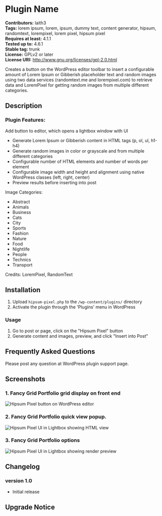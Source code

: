 # Plugin Name 
**Contributors:** laith3  
**Tags:** lorem ipsum, lorem, ipsum, dummy text, content generator, hipsum, randomtext, lorempixel, lorem pixel, hipsum pixel  
**Requires at least:** 4.1.1    
**Tested up to:** 4.6.1  
**Stable tag:** trunk  
**License:** GPLv2 or later  
**License URI:** http://www.gnu.org/licenses/gpl-2.0.html  

Creates a button on the WordPress editor toolbar to insert a configurable amount of Lorem Ipsum or Gibberish placeholder text and random images using two data services (randomtext.me and lorempixel.com) to retrieve data and LoremPixel for getting random images from multiple different categories.

## Description 

### Plugin Features:

Add button to editor, which opens a lightbox window with UI
*   Generate Lorem Ipsum or Gibberish content in HTML tags (p, ol, ul, h1-h4)
*   Generate random images in color or grayscale and from multiple different categories
*   Configurable number of HTML elements and number of words per element
*   Configurable image width and height and alignment using native WordPress classes (left, right, center)
*   Preview results before inserting into post


Image Categories:
*   Abstract
*   Animals
*   Business
*   Cats
*   City
*   Sports
*   Fashion
*   Nature
*   Food
*   Nightlife
*   People
*   Technics
*   Transport


Credits: LoremPixel, RandomText


## Installation 

1. Upload `hipsum-pixel.php` to the `/wp-content/plugins/` directory
1. Activate the plugin through the 'Plugins' menu in WordPress

### Usage

1. Go to post or page, click on the "Hipsum Pixel" button
1. Generate content and images, preview, and click "Insert into Post"

## Frequently Asked Questions 

Please post any question at WordPress plugin support page.  

## Screenshots 

### 1. Fancy Grid Portfolio grid display on front end
![Hipsum Pixel button on WordPress editor](https://ps.w.org/hipsum-pixel/assets/screenshot-1.png)

### 2. Fancy Grid Portfolio quick view popup.
![Hipsum Pixel UI in Lightbox showing HTML view](https://ps.w.org/hipsum-pixel/assets/screenshot-2.png)

### 3. Fancy Grid Portfolio options
![Hipsum Pixel UI in Lightbox showing render preview](https://ps.w.org/hipsum-pixel/assets/screenshot-3.png)

## Changelog 

### version 1.0 
* Initial release

## Upgrade Notice 
